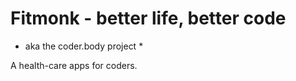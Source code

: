 # Fitmonk - better life, better code #
* aka the coder.body project *

A health-care apps for coders.
